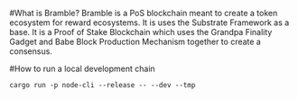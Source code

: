 #What is Bramble?
Bramble is a PoS blockchain meant to create a token ecosystem for reward ecosystems. It is uses the Substrate Framework as a base.
It is a Proof of Stake Blockchain which uses the Grandpa Finality Gadget and Babe Block Production Mechanism together to create a consensus.

#How to run a local development chain
```
cargo run -p node-cli --release -- --dev --tmp
```
